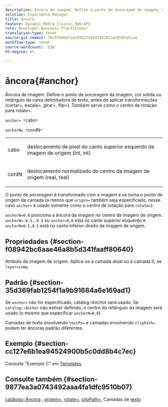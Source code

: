 ```yaml
---
description: Âncora de imagem. Define o ponto de ancoragem da imagem, cor sólida ou retângulo da caixa delimitadora de texto, antes de aplicar transformações (cortar=, escala=, girar=, flip=). Também serve como o centro de rotação para rotate=.
solution: Experience Manager
title: âncora
feature: Dynamic Media Classic,SDK/API
role: Developer,Business Practitioner
translation-type: tm+mt
source-git-commit: f6c97606d7a4209427316d7367013ad9585a5cae
workflow-type: tm+mt
source-wordcount: '216'
ht-degree: 0%

---
```



# âncora{#anchor}

Âncora de imagem. Define o ponto de ancoragem da imagem, cor sólida ou retângulo da caixa delimitadora de texto, antes de aplicar transformações (cortar=, escala=, girar=, flip=). Também serve como o centro de rotação para rotate=.

`anchor= *`cabo`*`

`anchorN= *`cordN`*`

<table id="simpletable_3ED1CD0BF473439FA1132FC84B4452A8"> 
 <tr class="strow"> 
  <td class="stentry"> <p><span class="codeph"> <span class="varname"> cabo</span> </span> </p> </td> 
  <td class="stentry"> <p>deslocamento de pixel do canto superior esquerdo da imagem de origem (int, int) </p></td> 
 </tr> 
 <tr class="strow"> 
  <td class="stentry"> <p><span class="codeph"> <span class="varname"> cordN</span> </span> </p> </td> 
  <td class="stentry"> <p>deslocamento normalizado do centro da imagem de origem (real, real) </p></td> 
 </tr> 
</table>

O ponto de ancoragem é transformado com a imagem e se torna o ponto de origem da camada (a menos que `origin=` também seja especificado, nesse caso `anchor=` é usado somente como o centro de rotação para `rotate=`).

`anchorN=0,0` posiciona a âncora da imagem no centro da imagem de origem. `anchorN=-0.5,-0.5` ou  `anchor=0,0` está no canto superior esquerdo e  `anchorN=0.5,0.5` está no canto inferior direito da imagem de origem.

## Propriedades {#section-f08942bc6aae46a8b5d341faaff80640}

Atributo da imagem de origem. Aplica-se à camada atual ou à camada 0, se `layer=comp`.

## Padrão {#section-35d369fab1254f1a9b91684a6e169ad1}

Se `anchor=` não for especificado, catalog::Anchor será usado. Se `catalog::Anchor` não estiver definido, o centro do retângulo da imagem será usado (o mesmo que especificar `anchorN=0,0`).

Camadas de texto envolvendo `textPs=` e camadas envolvendo `clipPath=` podem ter âncoras padrão diferentes.

## Exemplo {#section-cc127e6b1ea94524900b5c0dd8b4c7ec}

Consulte &quot;Exemplo C&quot; em [Templates](../../../../../is-api/http-ref/image-serving-api-ref/c-http-protocol-reference/c-templates/c-templates.md#concept-3cd2d2adae0e41b2979b9640244d4d3e).

## Consulte também {#section-9877ea3a0743492aaa4fa1dfc9510b07}

[catálogo::Âncora](/help/aem-is-ir-api/is-api/image-catalog/image-serving-api-ref/c-image-catalog-reference/c-image-svg-data-reference/c-image-data-reference/r-anchor-cat.md) ,  [origem=](../../../../../is-api/http-ref/image-serving-api-ref/c-http-protocol-reference/c-command-reference/r-origin.md#reference-e11c7ac06e2240cc884c3fec98f05138),  [rotate=](../../../../../is-api/http-ref/image-serving-api-ref/c-http-protocol-reference/c-command-reference/r-rotate.md#reference-12abb086635546ec9ec2e1a793dc1096),  [clipPath=](../../../../../is-api/http-ref/image-serving-api-ref/c-http-protocol-reference/c-command-reference/r-clippath.md#reference-8139b1b52dc54749b51b109521ddf83d), Camadas de  [texto](../../../../../is-api/http-ref/image-serving-api-ref/c-http-protocol-reference/c-text-formatting/r-text-layers.md#reference-47e78cfb18134db5ab09e17af14a6a8f)
